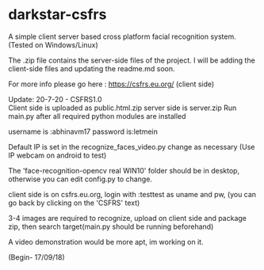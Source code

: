 # darkstar-csfrs 
A simple client server based cross platform facial recognition system.(Tested on Windows/Linux)

The .zip file contains the server-side files of the project.
I will be adding the client-side files and updating the readme.md soon.

For more info please go here : https://csfrs.eu.org/ (client side)


Update: 20-7-20 - CSFRS1.0 <br>
Client side is uploaded as public.html.zip
server side is server.zip
Run main.py after all required python modules are installed


username is :abhinavm17
password is:letmein


Default IP is set in the recognize_faces_video.py change as necessary
(Use IP webcam on android to test)

The 'face-recognition-opencv real WIN10' folder should be in desktop, otherwise you can edit config.py to change.

client side is on csfrs.eu.org, login with :testtest as uname and pw, (you can go back by clicking on the 'CSFRS' text)

3-4 images are required to recognize, upload on client side and package zip, then search target(main.py should be running beforehand)

A video demonstration would be more apt, im working on it.

(Begin- 17/09/18)
